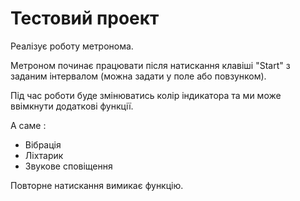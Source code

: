 Тестовий проект
====
Реалізує роботу метронома.

Метроном починає працювати після натискання клавіші "Start" з заданим інтервалом (можна задати у поле або повзунком).

Під час роботи буде змінюватись колір індикатора та ми може ввімкнути додаткові функції.

А саме :
* Вібрація
* Ліхтарик
* Звукове сповіщення

Повторне натискання вимикає функцію.

